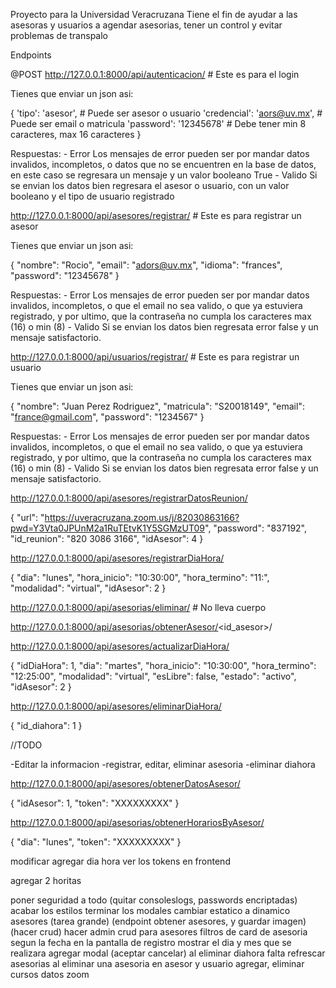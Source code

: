 Proyecto para la Universidad Veracruzana
Tiene el fin de ayudar a las asesoras y usuarios a agendar asesorias, tener un control y evitar problemas de transpalo

Endpoints

@POST
http://127.0.0.1:8000/api/autenticacion/ # Este es para el login

Tienes que enviar un json asi:

{
    'tipo': 'asesor', # Puede ser asesor o usuario
    'credencial': 'aors@uv.mx', # Puede ser email o matricula
    'password': '12345678' # Debe tener min 8 caracteres, max 16 caracteres
}

Respuestas:
    - Error
        Los mensajes de error pueden ser por mandar datos invalidos, incompletos, o datos que no se encuentren en la base de datos, en este caso se regresara un mensaje y un valor booleano True
    - Valido
        Si se envian los datos bien regresara el asesor o usuario, con un valor booleano y el tipo de usuario registrado

http://127.0.0.1:8000/api/asesores/registrar/ # Este es para registrar un asesor

Tienes que enviar un json asi:

{
    "nombre": "Rocio",
    "email": "adors@uv.mx",
    "idioma": "frances",
    "password": "12345678"
}

Respuestas:
    - Error
        Los mensajes de error pueden ser por mandar datos invalidos, incompletos, o que el email no sea valido, o que ya estuviera registrado, y por ultimo, que la contraseña no cumpla los caracteres max (16) o min (8)
    - Valido
        Si se envian los datos bien regresata error false y un mensaje satisfactorio.


http://127.0.0.1:8000/api/usuarios/registrar/ # Este es para registrar un usuario

Tienes que enviar un json asi:

{
    "nombre": "Juan Perez Rodriguez",
    "matricula": "S20018149",
    "email": "france@gmail.com",
    "password": "1234567"
}

Respuestas:
    - Error
        Los mensajes de error pueden ser por mandar datos invalidos, incompletos, o que el email no sea valido, o que ya estuviera registrado, y por ultimo, que la contraseña no cumpla los caracteres max (16) o min (8)
    - Valido
        Si se envian los datos bien regresata error false y un mensaje satisfactorio.

http://127.0.0.1:8000/api/asesores/registrarDatosReunion/

{
    "url": "https://uveracruzana.zoom.us/j/82030863166?pwd=Y3Vta0JPUnM2a1RuTEtvK1Y5SGMzUT09",
    "password": "837192",
    "id_reunion": "820 3086 3166",
    "idAsesor": 4
}

http://127.0.0.1:8000/api/asesores/registrarDiaHora/

{
  "dia": "lunes",
  "hora_inicio": "10:30:00",
  "hora_termino": "11:",
  "modalidad": "virtual",
  "idAsesor": 2
}



http://127.0.0.1:8000/api/asesorias/eliminar/ # No lleva cuerpo

http://127.0.0.1:8000/api/asesorias/obtenerAsesor/<id_asesor>/

http://127.0.0.1:8000/api/asesores/actualizarDiaHora/

{
  "idDiaHora": 1,
  "dia": "martes",
  "hora_inicio": "10:30:00",
  "hora_termino": "12:25:00",
  "modalidad": "virtual",
  "esLibre": false,
  "estado": "activo",
  "idAsesor": 2
}

http://127.0.0.1:8000/api/asesores/eliminarDiaHora/

{
    "id_diahora": 1
}

//TODO

-Editar la informacion
-registrar, editar, eliminar asesoria
-eliminar diahora

http://127.0.0.1:8000/api/asesores/obtenerDatosAsesor/

{
    "idAsesor": 1,
    "token":  "XXXXXXXXX"
}

http://127.0.0.1:8000/api/asesorias/obtenerHorariosByAsesor/

{
    "dia": "lunes",
    "token":  "XXXXXXXXX"
}


modificar agregar dia hora
ver los tokens en frontend

agregar 2 horitas



poner seguridad a todo (quitar consoleslogs, passwords encriptadas)
acabar los estilos
terminar los modales
cambiar estatico a dinamico asesores (tarea grande) (endpoint obtener asesores, y guardar imagen) (hacer crud)
hacer admin crud para asesores
filtros de card de asesoria segun la fecha
en la pantalla de registro mostrar el dia y mes que se realizara
agregar modal (aceptar cancelar) al eliminar diahora
falta refrescar asesorias al eliminar una asesoria en asesor y usuario
agregar, eliminar cursos
datos zoom



